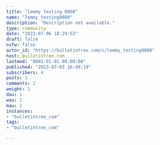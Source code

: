 ```yaml
---
title: "lemmy testing 0000" 
name: "lemmy_testing0000"
description: "Description not available."
type: community
date: "2023-07-06 18:29:53"
draft: false
nsfw: false
actor_id: "https://bulletintree.com/c/lemmy_testing0000"
host: bulletintree.com
lastmod: "0001-01-01 00:00:00"
published: "2023-07-03 16:49:19"
subscribers: 4
posts: 1
comments: 2
weight: 1
dau: 1
wau: 2
mau: 2
instances:
- "bulletintree_com"
tags: 
- "bulletintree_com"

---
```

